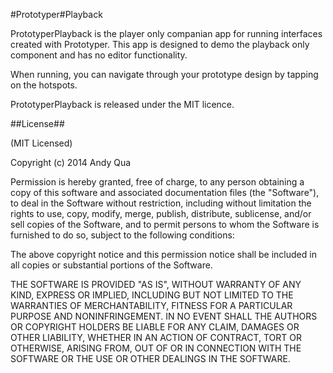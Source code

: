 #Prototyper#Playback

PrototyperPlayback is the player only companian app for running interfaces created with Prototyper. This app is designed to demo the playback only component and has no editor functionality.

When running, you can navigate through your prototype design by tapping on the hotspots.

PrototyperPlayback is released under the MIT licence.

##License##

(MIT Licensed)

Copyright (c) 2014 Andy Qua

Permission is hereby granted, free of charge, to any person obtaining a copy of this software and associated documentation files (the "Software"), to deal in the Software without restriction, including without limitation the rights to use, copy, modify, merge, publish, distribute, sublicense, and/or sell copies of the Software, and to permit persons to whom the Software is furnished to do so, subject to the following conditions:

The above copyright notice and this permission notice shall be included in all copies or substantial portions of the Software.

THE SOFTWARE IS PROVIDED "AS IS", WITHOUT WARRANTY OF ANY KIND, EXPRESS OR IMPLIED, INCLUDING BUT NOT LIMITED TO THE WARRANTIES OF MERCHANTABILITY, FITNESS FOR A PARTICULAR PURPOSE AND NONINFRINGEMENT. IN NO EVENT SHALL THE AUTHORS OR COPYRIGHT HOLDERS BE LIABLE FOR ANY CLAIM, DAMAGES OR OTHER LIABILITY, WHETHER IN AN ACTION OF CONTRACT, TORT OR OTHERWISE, ARISING FROM, OUT OF OR IN CONNECTION WITH THE SOFTWARE OR THE USE OR OTHER DEALINGS IN THE SOFTWARE.
